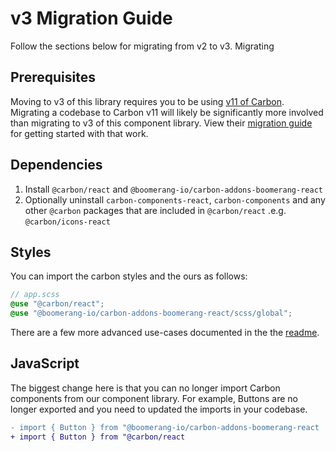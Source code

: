 # v3 Migration Guide

Follow the sections below for migrating from v2 to v3. Migrating

## Prerequisites

Moving to v3 of this library requires you to be using [v11 of Carbon](https://medium.com/carbondesign/carbon-v11-72ace7fac01fc). Migrating a codebase to Carbon v11 will likely be significantly more involved than migrating to v3 of this component library. View their [migration guide](https://carbondesignsystem.com/migrating/guide/overview/) for getting started with that work.

## Dependencies

1. Install `@carbon/react` and `@boomerang-io/carbon-addons-boomerang-react`
2. Optionally uninstall `carbon-components-react`, `carbon-components` and any other `@carbon` packages that are included in `@carbon/react` .e.g. `@carbon/icons-react`

## Styles

You can import the carbon styles and the ours as follows:

```scss
// app.scss
@use "@carbon/react";
@use "@boomerang-io/carbon-addons-boomerang-react/scss/global";
```

There are a few more advanced use-cases documented in the the [readme](../README).

## JavaScript

The biggest change here is that you can no longer import Carbon components from our component library. For example, Buttons are no longer exported and you need to updated the imports in your codebase.

```diff
- import { Button } from "@boomerang-io/carbon-addons-boomerang-react 
+ import { Button } from "@carbon/react
```
